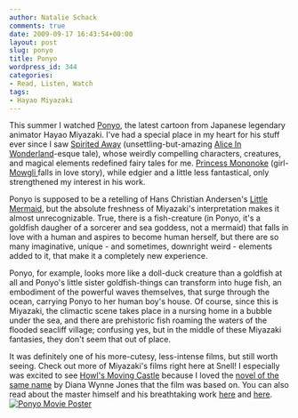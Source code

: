 ```yaml
---
author: Natalie Schack
comments: true
date: 2009-09-17 16:43:54+00:00
layout: post
slug: ponyo
title: Ponyo
wordpress_id: 344
categories:
- Read, Listen, Watch
tags:
- Hayao Miyazaki
---
```


This summer I watched [Ponyo](http://disney.go.com/disneypictures/ponyo/), the latest cartoon from Japanese legendary animator Hayao Miyazaki. I've had a special place in my heart for his stuff ever since I saw [Spirited Away](http://nucat.lib.neu.edu/search~S13?/amiyazaki/amiyazaki/1%2C16%2C25%2CE/frameset&FF=amiyazaki+hayao+1941&8%2C%2C8/indexsort=-) (unsettling-but-amazing [Alice In Wonderland](http://nucat.lib.neu.edu/search~S13?/tALice+in+wonderland/talice+in+wonderland/1%2C3%2C7%2CE/frameset&FF=talice+in+wonderland&4%2C%2C5)-esque tale), whose weirdly compelling characters, creatures, and magical elements redefined fairy tales for me. [Princess Mononoke](http://nucat.lib.neu.edu/search~S13?/amiyazaki/amiyazaki/1%2C16%2C25%2CE/frameset&FF=amiyazaki+hayao+1941&7%2C%2C8/indexsort=-) (girl-[Mowgli ](http://nucat.lib.neu.edu/search~S13?/tjungle+book/tjungle+book/1%2C3%2C5%2CE/frameset&FF=tjungle+book&1%2C%2C2/indexsort=-)falls in love story), while edgier and a little less fantastical, only strengthened my interest in his work.

Ponyo is supposed to be a retelling of Hans Christian Andersen's [Little Mermaid](http://nucat.lib.neu.edu/search~S13?/tlittle+mermaid/tlittle+mermaid/1%2C3%2C9%2CE/frameset&FF=tlittle+mermaid&5%2C%2C7/indexsort=-), but the absolute freshness of Miyazaki's interpretation makes it almost unrecognizable. True, there is a fish-creature (in Ponyo, it's a goldfish daugher of a sorcerer and sea goddess, not a mermaid) that falls in love with a human and aspires to become human herself, but there are so many imaginative, unique - and sometimes, downright weird - elements added to it, that make it a completely new experience.

Ponyo, for example, looks more like a doll-duck creature than a goldfish at all and Ponyo's little sister goldfish-things can transform into huge fish, an embodiment of the powerful waves themselves, that surge through the ocean, carrying Ponyo to her human boy's house. Of course, since this is Miyazaki, the climactic scene takes place in a nursing home in a bubble under the sea, and there are prehistoric fish roaming the waters of the flooded seacliff village; confusing yes, but in the middle of these Miyazaki fantasies, they don't seem that out of place.

It was definitely one of his more-cutesy, less-intense films, but still worth seeing. Check out more of Miyazaki's films right here at Snell! I especially was excited to see [Howl's Moving Castle](http://nucat.lib.neu.edu/search~S13?/amiyazaki/amiyazaki/1%2C16%2C25%2CE/frameset&FF=amiyazaki+hayao+1941&2%2C%2C8/indexsort=-) because I loved the [novel of the same name](http://nucat.lib.neu.edu/search~S13?/thowl%27s+moving+castle/thowls+moving+castle/1%2C1%2C2%2CE/frameset&FF=thowls+moving+castle&2%2C%2C2/indexsort=-) by Diana Wynne Jones that the film was based on. You can also read about the master himself and his breathtaking work [here](http://nucat.lib.neu.edu/search~S13?/Xhayao+miyazaki&searchscope=13&SORT=D/Xhayao+miyazaki&searchscope=13&SORT=D&extended=1&SUBKEY=hayao%20miyazaki/1%2C11%2C11%2CE/frameset&FF=Xhayao+miyazaki&searchscope=13&SORT=D&1%2C1%2C) and [here](http://nucat.lib.neu.edu/search~S13?/Xhayao+miyazaki&searchscope=13&SORT=D/Xhayao+miyazaki&searchscope=13&SORT=D&extended=1&SUBKEY=hayao%20miyazaki/1%2C11%2C11%2CE/frameset&FF=Xhayao+miyazaki&searchscope=13&SORT=D&2%2C2%2C).[![Ponyo Movie Poster](http://www.lib.neu.edu/snippets/wp-content/uploads/2009/09/340x_custom_1245953398062_ponyo-poster.jpg)](http://www.lib.neu.edu/snippets/wp-content/uploads/2009/09/340x_custom_1245953398062_ponyo-poster.jpg)


